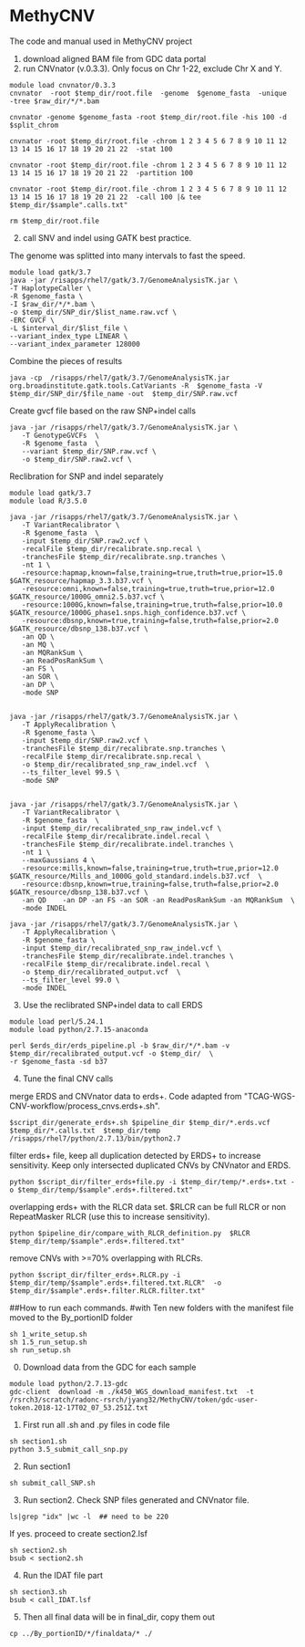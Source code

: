 # MethyCNV
The code and manual used in MethyCNV project

1. download aligned BAM file from GDC data portal
2. run CNVnator (v.0.3.3). Only focus on Chr 1-22, exclude Chr X and Y.

```
module load cnvnator/0.3.3
cnvnator  -root $temp_dir/root.file  -genome  $genome_fasta  -unique  -tree $raw_dir/*/*.bam

cnvnator -genome $genome_fasta -root $temp_dir/root.file -his 100 -d $split_chrom

cnvnator -root $temp_dir/root.file -chrom 1 2 3 4 5 6 7 8 9 10 11 12 13 14 15 16 17 18 19 20 21 22  -stat 100

cnvnator -root $temp_dir/root.file -chrom 1 2 3 4 5 6 7 8 9 10 11 12 13 14 15 16 17 18 19 20 21 22  -partition 100

cnvnator -root $temp_dir/root.file -chrom 1 2 3 4 5 6 7 8 9 10 11 12 13 14 15 16 17 18 19 20 21 22  -call 100 |& tee $temp_dir/$sample".calls.txt"

rm $temp_dir/root.file
```

2. call SNV and indel using GATK best practice. 

The genome was splitted into many intervals to fast the speed.
```
module load gatk/3.7
java -jar /risapps/rhel7/gatk/3.7/GenomeAnalysisTK.jar \
-T HaplotypeCaller \
-R $genome_fasta \
-I $raw_dir/*/*.bam \
-o $temp_dir/SNP_dir/$list_name.raw.vcf \
-ERC GVCF \
-L $interval_dir/$list_file \
--variant_index_type LINEAR \
--variant_index_parameter 128000 
```
Combine the pieces of results
```
java -cp  /risapps/rhel7/gatk/3.7/GenomeAnalysisTK.jar org.broadinstitute.gatk.tools.CatVariants -R  $genome_fasta -V $temp_dir/SNP_dir/$file_name -out  $temp_dir/SNP.raw.vcf
```
Create gvcf file based on the raw SNP+indel calls
```
java -jar /risapps/rhel7/gatk/3.7/GenomeAnalysisTK.jar \
   -T GenotypeGVCFs  \
   -R $genome_fasta  \
   --variant $temp_dir/SNP.raw.vcf \
   -o $temp_dir/SNP.raw2.vcf \
```
Reclibration for SNP and indel separately  
```
module load gatk/3.7
module load R/3.5.0   

java -jar /risapps/rhel7/gatk/3.7/GenomeAnalysisTK.jar \
   -T VariantRecalibrator \
   -R $genome_fasta  \
   -input $temp_dir/SNP.raw2.vcf \
   -recalFile $temp_dir/recalibrate.snp.recal \
   -tranchesFile $temp_dir/recalibrate.snp.tranches \
   -nt 1 \
   -resource:hapmap,known=false,training=true,truth=true,prior=15.0 $GATK_resource/hapmap_3.3.b37.vcf \
   -resource:omni,known=false,training=true,truth=true,prior=12.0 $GATK_resource/1000G_omni2.5.b37.vcf \
   -resource:1000G,known=false,training=true,truth=false,prior=10.0 $GATK_resource/1000G_phase1.snps.high_confidence.b37.vcf \
   -resource:dbsnp,known=true,training=false,truth=false,prior=2.0 $GATK_resource/dbsnp_138.b37.vcf \
   -an QD \
   -an MQ \
   -an MQRankSum \
   -an ReadPosRankSum \
   -an FS \
   -an SOR \
   -an DP \
   -mode SNP
   

java -jar /risapps/rhel7/gatk/3.7/GenomeAnalysisTK.jar \
   -T ApplyRecalibration \
   -R $genome_fasta \
   -input $temp_dir/SNP.raw2.vcf \
   -tranchesFile $temp_dir/recalibrate.snp.tranches \
   -recalFile $temp_dir/recalibrate.snp.recal \
   -o $temp_dir/recalibrated_snp_raw_indel.vcf  \
   --ts_filter_level 99.5 \
   -mode SNP


java -jar /risapps/rhel7/gatk/3.7/GenomeAnalysisTK.jar \
   -T VariantRecalibrator \
   -R $genome_fasta  \
   -input $temp_dir/recalibrated_snp_raw_indel.vcf \
   -recalFile $temp_dir/recalibrate.indel.recal \
   -tranchesFile $temp_dir/recalibrate.indel.tranches \
   -nt 1 \
   --maxGaussians 4 \
   -resource:mills,known=false,training=true,truth=true,prior=12.0 $GATK_resource/Mills_and_1000G_gold_standard.indels.b37.vcf  \
   -resource:dbsnp,known=true,training=false,truth=false,prior=2.0 $GATK_resource/dbsnp_138.b37.vcf \
   -an QD    -an DP -an FS -an SOR -an ReadPosRankSum -an MQRankSum  \
   -mode INDEL   

java -jar /risapps/rhel7/gatk/3.7/GenomeAnalysisTK.jar \
   -T ApplyRecalibration \
   -R $genome_fasta \
   -input $temp_dir/recalibrated_snp_raw_indel.vcf \
   -tranchesFile $temp_dir/recalibrate.indel.tranches \
   -recalFile $temp_dir/recalibrate.indel.recal \
   -o $temp_dir/recalibrated_output.vcf  \
   --ts_filter_level 99.0 \
   -mode INDEL
```
3. Use the reclibrated SNP+indel data to call ERDS
```
module load perl/5.24.1
module load python/2.7.15-anaconda

perl $erds_dir/erds_pipeline.pl -b $raw_dir/*/*.bam -v $temp_dir/recalibrated_output.vcf -o $temp_dir/  \
-r $genome_fasta -sd b37
```
4. Tune the final CNV calls

merge ERDS and CNVnator data to erds+. Code adapted from "TCAG-WGS-CNV-workflow/process_cnvs.erds+.sh".
```
$script_dir/generate_erds+.sh $pipeline_dir $temp_dir/*.erds.vcf  $temp_dir/*.calls.txt  $temp_dir/temp  /risapps/rhel7/python/2.7.13/bin/python2.7
```
filter erds+ file, keep all duplication detected by ERDS+ to increase sensitivity. Keep only intersected duplicated CNVs by CNVnator and ERDS.
```
python $script_dir/filter_erds+file.py -i $temp_dir/temp/*.erds+.txt -o $temp_dir/temp/$sample".erds+.filtered.txt"
```
overlapping erds+ with the RLCR data set. $RLCR can be full RLCR or non RepeatMasker RLCR (use this to increase sensitivity).
```
python $pipeline_dir/compare_with_RLCR_definition.py  $RLCR   $temp_dir/temp/$sample".erds+.filtered.txt"
```
remove CNVs with >=70% overlapping with RLCRs.
```
python $script_dir/filter_erds+.RLCR.py -i  $temp_dir/temp/$sample".erds+.filtered.txt.RLCR"  -o $temp_dir/$sample".erds+.filter.RLCR.filter.txt"
```



##How to run each commands.
#with Ten new folders with the manifest file moved to the By_portionID folder
```
sh 1_write_setup.sh 
sh 1.5_run_setup.sh
sh run_setup.sh
```
0. Download data from the GDC for each sample
```
module load python/2.7.13-gdc 
gdc-client  download -m ./k450_WGS_download_manifest.txt  -t /rsrch3/scratch/radonc-rsrch/jyang32/MethyCNV/token/gdc-user-token.2018-12-17T02_07_53.251Z.txt
```

1. First run all .sh and .py files in code file
```
sh section1.sh
python 3.5_submit_call_snp.py

```
2. Run section1
```
sh submit_call_SNP.sh

```
3. Run section2.
Check SNP files generated and CNVnator file.
```
ls|grep "idx" |wc -l  ## need to be 220
```
If yes. proceed to create section2.lsf
```
sh section2.sh
bsub < section2.sh

```
4. Run the IDAT file part
```
sh section3.sh
bsub < call_IDAT.lsf
```
5. Then all final data will be in final_dir, copy them out
```
cp ../By_portionID/*/finaldata/* ./
```



